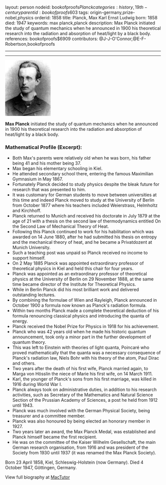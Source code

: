 layout: person
nodeid: bookofproofs$Planck
categories: history,19th-century
parentid: bookofproofs$603
tags: origin-germany,prize-nobel,physics
orderid: 1858
title: Planck, Max Karl Ernst Ludwig
born: 1858
died: 1947
keywords: max planck,planck
description: Max Planck initiated the study of quantum mechanics when he announced in 1900 his theoretical research into the radiation and absorption of heat/light by a black body.
references: bookofproofs$6909
contributors: @J-J-O'Connor,@E-F-Robertson,bookofproofs

---



---

![Planck.jpg](https://github.com/bookofproofs/bookofproofs.github.io/blob/main/_sources/_assets/images/portraits/Planck.jpg?raw=true)

**Max Planck** initiated the study of quantum mechanics when he announced in 1900 his theoretical research into the radiation and absorption of heat/light by a black body.

### Mathematical Profile (Excerpt):
* Both Max's parents were relatively old when he was born, his father being 41 and his mother being 37.
* Max began his elementary schooling in Kiel.
* He attended secondary school there, entering the famous Maximilian Gymnasium in May 1867.
* Fortunately Planck decided to study physics despite the bleak future for research that was presented to him.
* It was customary for German students to move between universities at this time and indeed Planck moved to study at the University of Berlin from October 1877 where his teachers included Weierstrass, Helmholtz and Kirchhoff.
* Planck returned to Munich and received his doctorate in July 1879 at the age of 21 with a thesis on the second law of thermodynamics entitled On the Second Law of Mechanical Theory of Heat.
* Following this Planck continued to work for his habilitation which was awarded on 14 June 1880, after he had submitted his thesis on entropy and the mechanical theory of heat, and he became a Privatdozent at Munich University.
* Such a teaching post was unpaid so Planck received no income to support himself.
* On 2 May 1885 Planck was appointed extraordinary professor of theoretical physics in Kiel and held this chair for four years.
* Planck was appointed as an extraordinary professor of theoretical physics at the University of Berlin on 29 November 1888, at the same time became director of the Institute for Theoretical Physics.
* While in Berlin Planck did his most brilliant work and delivered outstanding lectures.
* By combining the formulae of Wien and Rayleigh, Planck announced in October 1900 a formula now known as Planck's radiation formula.
* Within two months Planck made a complete theoretical deduction of his formula renouncing classical physics and introducing the quanta of energy.
* Planck received the Nobel Prize for Physics in 1918 for his achievement.
* Planck who was 42 years old when he made his historic quantum announcement, took only a minor part in the further development of quantum theory.
* This was left to Einstein with theories of light quanta, Poincaré who proved mathematically that the quanta was a necessary consequence of Planck's radiation law, Niels Bohr with his theory of the atom, Paul Dirac and others.
* Two years after the death of his first wife, Planck married again, to Marga von Hösslin the niece of Marie his first wife, on 14 March 1911.
* Karl, the younger of Planck's sons from his first marriage, was killed in 1916 during World War I.
* Planck always took on administrative duties, in addition to his research activities, such as Secretary of the Mathematics and Natural Science Section of the Prussian Academy of Sciences, a post he held from 1912 until 1943.
* Planck was much involved with the German Physical Society, being treasurer and a committee member.
* Planck was also honoured by being elected an honorary member in 1927.
* Two years later an award, the Max Planck Medal, was established and Planck himself became the first recipient.
* He was on the committee of the Kaiser Wilhelm Gesellschaft, the main German research organisation, from 1916 and was president of the Society from 1930 until 1937 (it was renamed the Max Planck Society).

Born 23 April 1858, Kiel, Schleswig-Holstein (now Germany). Died 4 October 1947, Göttingen, Germany.

View full biography at [MacTutor](https://mathshistory.st-andrews.ac.uk/Biographies/Planck/)
